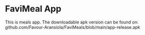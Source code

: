 # FaviMeal App
This is meals app.
The downloadable apk version can be found on: github.com/Favour-Aransiola/FaviMeals/blob/main/app-release.apk
